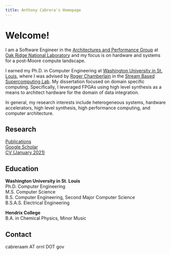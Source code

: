 ```yaml
---
title: Anthony Cabrera's Homepage
---
```


# Welcome!

I am a Software Engineer in the [Architectures and Performance 
Group](https://www.ornl.gov/group/architectures-performance) at 
[Oak Ridge National
Laboratory](https://www.ornl.gov/) and my focus is on hardware and systems for a
post-Moore compute landscape. 

I earned my Ph.D. in Computer Engineering 
at [Washington University in St. 
Louis](https://cse.wustl.edu/Pages/default.aspx), where I was advised by [Roger
Chamberlain](https://www.cse.wustl.edu/~roger/) in the [Stream Based
Supercomputing Lab](http://sbs.wustl.edu/). My dissertation focused on
domain specific computing. Specifically, I leveraged FPGAs using high level 
synthesis as a means to architect hardware for the domain of data integration.

In general, my research interests include heterogeneous systems, hardware
accelerators, high level synthesis, high performance computing, and computer
architecture. 


## Research

[Publications](/pubs)<br/>
[Google 
Scholar](https://scholar.google.com/citations?user=gf_baX4AAAAJ&hl=en)<br/>
[CV (January 2021)](/assets/CabreraCV.pdf)<br/>

## Education 

**Washington University in St. Louis**<br/>
Ph.D. Computer Engineering<br/>
M.S. Computer Science<br/>
B.S. Computer Engineering, Second Major Computer Science<br/>
B.S.A.S. Electrical Engineering<br/>


**Hendrix College**<br/>
B.A. in Chemical Physics, Minor Music

## Contact 
cabreraam AT ornl DOT gov
